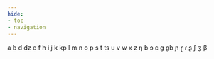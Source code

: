```yaml
---
hide:
- toc
- navigation
---
```

a
b
d
dz
e
f
h
i
j
k
kp
l
m
n
o
p
s
t
ts
u
v
w
x
z
ŋ
ɓ
ɔ
ɛ
ɡ
ɡb
ɲ
ɽ
ɾ
ʂ
ʃ
ʒ
β
